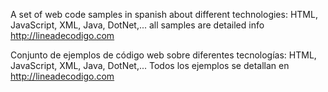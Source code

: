 A set of web code samples in spanish about different technologies: HTML, JavaScript, XML, Java, DotNet,... all samples are detailed info http://lineadecodigo.com

Conjunto de ejemplos de código web sobre diferentes tecnologías: HTML, JavaScript, XML, Java, DotNet,... Todos los ejemplos se detallan en http://lineadecodigo.com